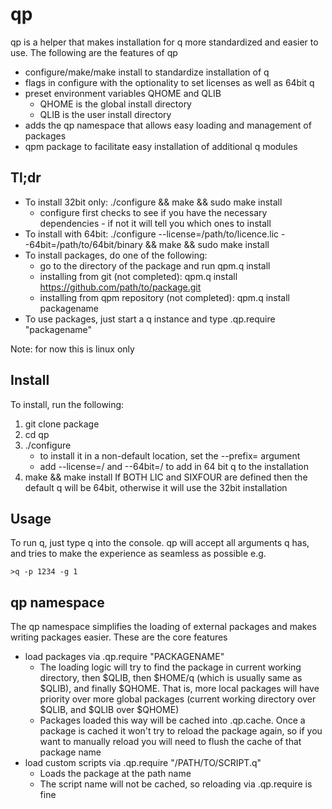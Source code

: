 # qp
qp is a helper that makes installation for q more standardized and easier to use.  The following are the features of qp
- configure/make/make install to standardize installation of q
- flags in configure with the optionality to set licenses as well as 64bit q
- preset environment variables QHOME and QLIB
	- QHOME is the global install directory
	- QLIB is the user install directory
- adds the qp namespace that allows easy loading and management of packages
- qpm package to facilitate easy installation of additional q modules

## Tl;dr
- To install 32bit only: ./configure && make && sudo make install
	- configure first checks to see if you have the necessary dependencies - if not it will tell you which ones to install
- To install with 64bit: ./configure --license=/path/to/licence.lic --64bit=/path/to/64bit/binary && make && sudo make install
- To install packages, do one of the following:
	- go to the directory of the package and run qpm.q install
	- installing from git (not completed): qpm.q install https://github.com/path/to/package.git
	- installing from qpm repository (not completed): qpm.q install packagename
- To use packages, just start a q instance and type
	.qp.require "packagename"

Note: for now this is linux only

## Install
To install, run the following:
1. git clone package
2. cd qp
3. ./configure
	- to install it in a non-default location, set the --prefix=<path> argument
	- add --license=<path>/<filename> and --64bit=<path>/<filename> to add in 64 bit q to the installation
4. make && make install
If BOTH LIC and SIXFOUR are defined then the default q will be 64bit, otherwise it will use the 32bit installation

## Usage
To run q, just type q into the console.  qp will accept all arguments q has, and tries to make the experience as seamless as possible
e.g.
```
>q -p 1234 -g 1
```

## qp namespace
The qp namespace simplifies the loading of external packages and makes writing packages easier.  These are the core features
- load packages via .qp.require "PACKAGENAME"
	- The loading logic will try to find the package in current working directory, then $QLIB, then $HOME/q (which is usually same as $QLIB), and finally $QHOME.  That is, more local packages will have priority over more global packages (current working directory over $QLIB, and $QLIB over $QHOME)
	- Packages loaded this way will be cached into .qp.cache.  Once a package is cached it won't try to reload the package again, so if you want to manually reload you will need to flush the cache of that package name
- load custom scripts via .qp.require "/PATH/TO/SCRIPT.q"
	- Loads the package at the path name
	- The script name will not be cached, so reloading via .qp.require is fine
